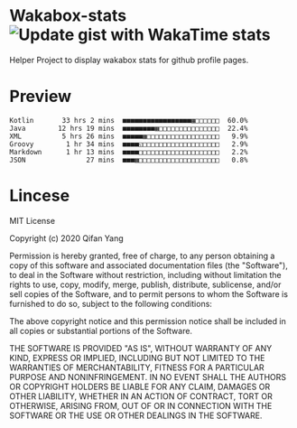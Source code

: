  # Wakabox-stats ![Update gist with WakaTime stats](https://github.com/underwindfall/wakabox-stats/workflows/Update%20gist%20with%20WakaTime%20stats/badge.svg)

  Helper Project to display wakabox stats for github profile pages. 
 # Preview 
  
  ```  
 Kotlin       33 hrs 2 mins  ■■■■■■■■■■■■■■■■■▦□□□□□□  60.0%
Java        12 hrs 19 mins  ■■■■■■■■▦□□□□□□□□□□□□□□□  22.4%
XML          5 hrs 26 mins  ■■■■■▦□□□□□□□□□□□□□□□□□□   9.9%
Groovy        1 hr 34 mins  ■■■■◱□□□□□□□□□□□□□□□□□□□   2.9%
Markdown      1 hr 13 mins  ■■■■□□□□□□□□□□□□□□□□□□□□   2.2%
JSON               27 mins  ■■■▦□□□□□□□□□□□□□□□□□□□□   0.8% 
 ``` 
  
 
 # Lincese 

  MIT License

  Copyright (c) 2020 Qifan Yang
  
  Permission is hereby granted, free of charge, to any person obtaining a copy
  of this software and associated documentation files (the "Software"), to deal
  in the Software without restriction, including without limitation the rights
  to use, copy, modify, merge, publish, distribute, sublicense, and/or sell
  copies of the Software, and to permit persons to whom the Software is
  furnished to do so, subject to the following conditions:
  
  The above copyright notice and this permission notice shall be included in all
  copies or substantial portions of the Software.
  
  THE SOFTWARE IS PROVIDED "AS IS", WITHOUT WARRANTY OF ANY KIND, EXPRESS OR
  IMPLIED, INCLUDING BUT NOT LIMITED TO THE WARRANTIES OF MERCHANTABILITY,
  FITNESS FOR A PARTICULAR PURPOSE AND NONINFRINGEMENT. IN NO EVENT SHALL THE
  AUTHORS OR COPYRIGHT HOLDERS BE LIABLE FOR ANY CLAIM, DAMAGES OR OTHER
  LIABILITY, WHETHER IN AN ACTION OF CONTRACT, TORT OR OTHERWISE, ARISING FROM,
  OUT OF OR IN CONNECTION WITH THE SOFTWARE OR THE USE OR OTHER DEALINGS IN THE
  SOFTWARE.
